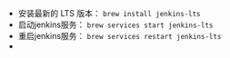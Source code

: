 -   安装最新的 LTS 版本： `brew install jenkins-lts`
-   启动jenkins服务： `brew services start jenkins-lts`
-   重启jenkins服务： `brew services restart jenkins-lts`
- 